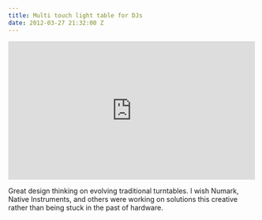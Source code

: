 ```yaml
---
title: Multi touch light table for DJs
date: 2012-03-27 21:32:00 Z
---
```


<iframe src="https://player.vimeo.com/video/13658956?title=0&amp;byline=0&amp;portrait=0&amp;color=ffffff" width="500" height="281" frameborder="0" webkitAllowFullScreen mozallowfullscreen allowFullScreen></iframe>

Great design thinking on evolving traditional turntables. I wish Numark, Native Instruments, and others  were working on solutions this creative rather than being stuck in the past of hardware. 


